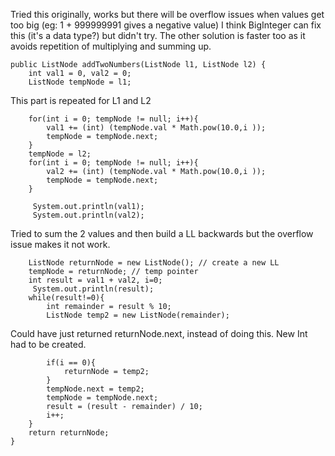 Tried this originally, works but there will be overflow issues when values get too big (eg: 1 + 999999991 gives a negative value)
I think BigInteger can fix this (it's a data type?) but didn't try. The other solution is faster too as it avoids repetition of multiplying and summing up.

    public ListNode addTwoNumbers(ListNode l1, ListNode l2) {
        int val1 = 0, val2 = 0;
		ListNode tempNode = l1;
    
This part is repeated for L1 and L2

		for(int i = 0; tempNode != null; i++){
			val1 += (int) (tempNode.val * Math.pow(10.0,i ));
			tempNode = tempNode.next;
		}
		tempNode = l2;
		for(int i = 0; tempNode != null; i++){
			val2 += (int) (tempNode.val * Math.pow(10.0,i ));
			tempNode = tempNode.next;
		}
		
		 System.out.println(val1);
		 System.out.println(val2);
		 
Tried to sum the 2 values and then build a LL backwards but the overflow issue makes it not work.

		ListNode returnNode = new ListNode(); // create a new LL
		tempNode = returnNode; // temp pointer
		int result = val1 + val2, i=0;
		 System.out.println(result);
		while(result!=0){
			int remainder = result % 10;
			ListNode temp2 = new ListNode(remainder);
			
Could have just returned returnNode.next, instead of doing this. New Int had to be created.

			if(i == 0){
				returnNode = temp2;
			}
			tempNode.next = temp2;
			tempNode = tempNode.next;
			result = (result - remainder) / 10;
			i++;			
		}
		return returnNode;
    }
